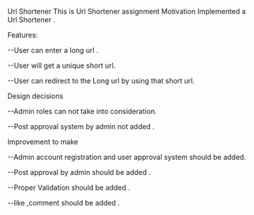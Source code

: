Url Shortener
This is Url Shortener assignment Motivation Implemented a Url Shortener .

Features:

--User can enter a long url .

--User will get a unique short url.

--User can redirect to the Long url by using that short url.

Design decisions

--Admin roles can not take into consideration.

--Post approval system by admin not added .

Improvement to make

--Admin account registration and user approval system should be added.

--Post approval by admin should be added .

--Proper Validation should be added .

--like ,comment should be added .

